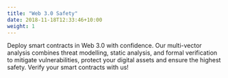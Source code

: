 ```yaml
---
title: "Web 3.0 Safety"
date: 2018-11-18T12:33:46+10:00
weight: 1
---
```


Deploy smart contracts in Web 3.0 with confidence. Our multi-vector analysis combines threat modelling, static analysis, and formal verification to mitigate vulnerabilities, protect your digital assets and ensure the highest safety. Verify your smart contracts with us!
